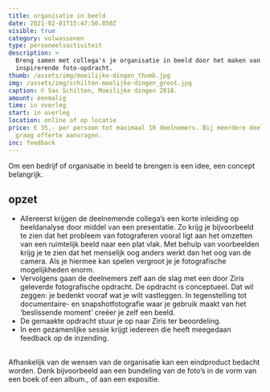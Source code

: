 ```yaml
---
title: organisatie in beeld
date: 2021-02-01T15:47:50.850Z
visible: true
category: volwassenen
type: personeelsactiviteit
description: >
  Breng samen met collega's je organisatie in beeld door het maken van een
  inspirerende foto-opdracht.
thumb: /assets/img/moeilijke-dingen_thumb.jpg
img: /assets/img/schilten-moelijke-dingen_groot.jpg
caption: © Sas Schilten, Moeilijke dingen 2018.
amount: eenmalig
time: in overleg
start: in overleg
location: online of op locatie
price: € 35,- per persoon tot maximaal 10 deelnemers. Bij meerdere deelnemers
  graag offerte aanvragen.
inc: feedback
---
```

Om een bedrijf of organisatie in beeld te brengen is een idee, een concept belangrijk. 

## **opzet**

* Allereerst krijgen de deelnemende collega’s een korte inleiding op beeldanalyse door middel van een presentatie. Zo krijg je bijvoorbeeld te zien dat het probleem van fotograferen vooral ligt aan het omzetten van een ruimtelijk beeld naar een plat vlak. Met behulp van voorbeelden krijg je te zien dat het menselijk oog anders werkt dan het oog van de camera. Als je hiermee kan spelen vergroot je je fotografische mogelijkheden enorm.
* Vervolgens gaan de deelnemers zelf aan de slag met een door Ziris geleverde fotografische opdracht. De opdracht is conceptueel. Dat wil zeggen: je bedenkt vooraf wat je wilt vastleggen. In tegenstelling tot documentaire- en snapshotfotografie waar je gebruik maakt van het ‘beslissende moment’ creëer je zelf een beeld.
* De gemaakte opdracht stuur je op naar Ziris ter beoordeling.
* In een gezamenlijke sessie krijgt iedereen die heeft meegedaan feedback op de inzending.

\
Afhankelijk van de wensen van de organisatie kan een eindproduct bedacht worden. Denk bijvoorbeeld aan een bundeling van de foto’s in de vorm van een boek of een album., of aan een expositie.